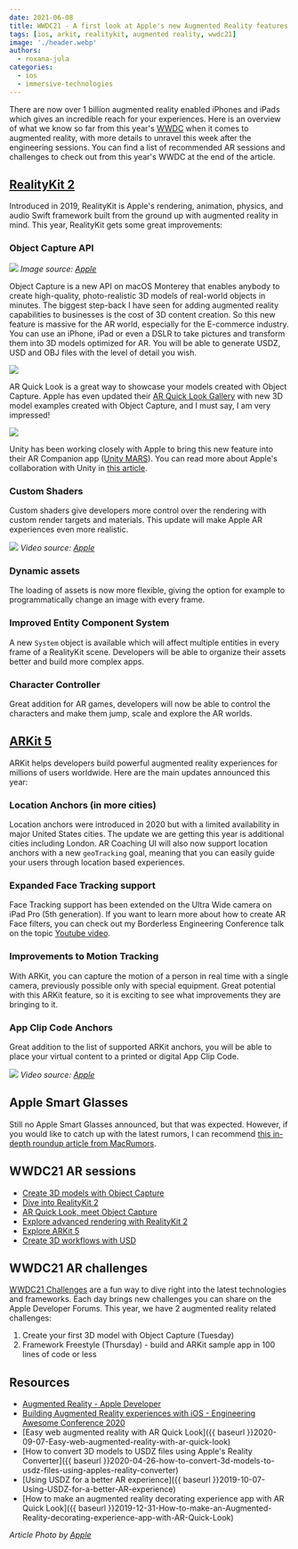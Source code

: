 ```yaml
---
date: 2021-06-08
title: WWDC21 - A first look at Apple's new Augmented Reality features
tags: [ios, arkit, realitykit, augmented reality, wwdc21]
image: './header.webp'
authors:
  - roxana-jula
categories:
  - ios
  - immersive-technologies
---
```


There are now over 1 billion augmented reality enabled iPhones and iPads which gives an incredible reach for your experiences. Here is an overview of what we know so far from this year's [WWDC](https://developer.apple.com/wwdc21/) when it comes to augmented reality, with more details to unravel this week after the engineering sessions. You can find a list of recommended AR sessions and challenges to check out from this year's WWDC at the end of the article.

## [RealityKit 2](https://developer.apple.com/augmented-reality/realitykit/)

Introduced in 2019, RealityKit is Apple's rendering, animation, physics, and audio Swift framework built from the ground up with augmented reality in mind. This year, RealityKit gets some great improvements:

### Object Capture API

![](objectcapture.webp)
_Image source: [Apple](https://developer.apple.com/videos/wwdc2021/)_

Object Capture is a new API on macOS Monterey that enables anybody to create high-quality, photo-realistic 3D models of real-world objects in minutes. The biggest step-back I have seen for adding augmented reality capabilities to businesses is the cost of 3D content creation. So this new feature is massive for the AR world, especially for the E-commerce industry. You can use an iPhone, iPad or even a DSLR to take pictures and transform them into 3D models optimized for AR. You will be able to generate USDZ, USD and OBJ files with the level of detail you wish.

![](gallery.webp)

AR Quick Look is a great way to showcase your models created with Object Capture. Apple has even updated their [AR Quick Look Gallery](https://developer.apple.com/augmented-reality/quick-look/) with new 3D model examples created with Object Capture, and I must say, I am very impressed!

![](shoe.webp)

Unity has been working closely with Apple to bring this new feature into their AR Companion app ([Unity MARS](https://blog.unity.com/technology/mars-companion-apps)). You can read more about Apple's collaboration with Unity in [this article](https://blog.unity.com/technology/unity-reveals-latest-ar-companion-app-feature-at-apple-wwdc-21).

### Custom Shaders

Custom shaders give developers more control over the rendering with custom render targets and materials. This update will make Apple AR experiences even more realistic.

![](shaders.gif)
_Video source: [Apple](https://developer.apple.com/videos/wwdc2021/)_

### Dynamic assets

The loading of assets is now more flexible, giving the option for example to programmatically change an image with every frame.

### Improved Entity Component System

A new `System` object is available which will affect multiple entities in every frame of a RealityKit scene. Developers will be able to organize their assets better and build more complex apps.

### Character Controller

Great addition for AR games, developers will now be able to control the characters and make them jump, scale and explore the AR worlds.

## [ARKit 5](https://developer.apple.com/augmented-reality/arkit/)

ARKit helps developers build powerful augmented reality experiences for millions of users worldwide. Here are the main updates announced this year:

### Location Anchors (in more cities)

Location anchors were introduced in 2020 but with a limited availability in major United States cities. The update we are getting this year is additional cities including London. AR Coaching UI will also now support location anchors with a new `geoTracking` goal, meaning that you can easily guide your users through location based experiences.

### Expanded Face Tracking support

Face Tracking support has been extended on the Ultra Wide camera on iPad Pro (5th generation). If you want to learn more about how to create AR Face filters, you can check out my Borderless Engineering Conference talk on the topic [Youtube video](https://youtu.be/xSLDST-a6qU).

### Improvements to Motion Tracking

With ARKit, you can capture the motion of a person in real time with a single camera, previously possible only with special equipment. Great potential with this ARKit feature, so it is exciting to see what improvements they are bringing to it.

### App Clip Code Anchors

Great addition to the list of supported ARKit anchors, you will be able to place your virtual content to a printed or digital App Clip Code.

![](appclips.gif)
_Video source: [Apple](https://developer.apple.com/videos/wwdc2021/)_

## Apple Smart Glasses

Still no Apple Smart Glasses announced, but that was expected. However, if you would like to catch up with the latest rumors, I can recommend [this in-depth roundup article from MacRumors](https://www.macrumors.com/roundup/apple-glasses/).

## WWDC21 AR sessions

- [Create 3D models with Object Capture](https://developer.apple.com/videos/play/wwdc2021/10076/)
- [Dive into RealityKit 2](https://developer.apple.com/videos/play/wwdc2021/10074/)
- [AR Quick Look, meet Object Capture](https://developer.apple.com/videos/play/wwdc2021/10078/)
- [Explore advanced rendering with RealityKit 2](https://developer.apple.com/videos/play/wwdc2021/10075/)
- [Explore ARKit 5](https://developer.apple.com/videos/play/wwdc2021/10073/)
- [Create 3D workflows with USD](https://developer.apple.com/videos/play/wwdc2021/10077/)

## WWDC21 AR challenges

[WWDC21 Challenges](https://developer.apple.com/wwdc21/challenges/) are a fun way to dive right into the latest technologies and frameworks. Each day brings new challenges you can share on the Apple Developer Forums. This year, we have 2 augmented reality related challenges:

1. Create your first 3D model with Object Capture (Tuesday)
2. Framework Freestyle (Thursday) - build and ARKit sample app in 100 lines of code or less

## Resources

- [Augmented Reality - Apple Developer](https://developer.apple.com/augmented-reality/)
- [Building Augmented Reality experiences with iOS - Engineering Awesome Conference 2020](https://youtu.be/v2Br76XFAYQ)
- [Easy web augmented reality with AR Quick Look]({{ baseurl }}2020-09-07-Easy-web-augmented-reality-with-ar-quick-look)
- [How to convert 3D models to USDZ files using Apple's Reality Converter]({{ baseurl }}2020-04-26-how-to-convert-3d-models-to-usdz-files-using-apples-reality-converter)
- [Using USDZ for a better AR experience]({{ baseurl }}2019-10-07-Using-USDZ-for-a-better-AR-experience)
- [How to make an augmented reality decorating experience app with AR Quick Look]({{ baseurl }}2019-12-31-How-to-make-an-Augmented-Reality-decorating-experience-app-with-AR-Quick-Look)

_Article Photo by [Apple](https://developer.apple.com/videos/wwdc2021/)_
